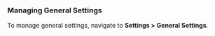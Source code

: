 ### Managing General Settings

To manage general settings, navigate to **Settings > General Settings**.

